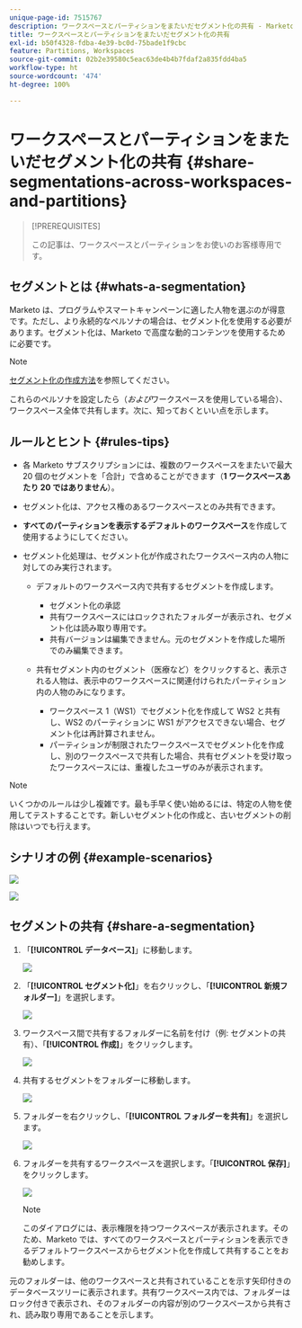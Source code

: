 ```yaml
---
unique-page-id: 7515767
description: ワークスペースとパーティションをまたいだセグメント化の共有 - Marketo ドキュメント - 製品ドキュメント
title: ワークスペースとパーティションをまたいだセグメント化の共有
exl-id: b50f4328-fdba-4e39-bc0d-75bade1f9cbc
feature: Partitions, Workspaces
source-git-commit: 02b2e39580c5eac63de4b4b7fdaf2a835fdd4ba5
workflow-type: ht
source-wordcount: '474'
ht-degree: 100%

---
```


# ワークスペースとパーティションをまたいだセグメント化の共有 {#share-segmentations-across-workspaces-and-partitions}

>[!PREREQUISITES]
>
>この記事は、ワークスペースとパーティションをお使いのお客様専用です。

## セグメントとは {#whats-a-segmentation}

Marketo は、プログラムやスマートキャンペーンに適した人物を選ぶのが得意です。ただし、より永続的なペルソナの場合は、セグメント化を使用する必要があります。セグメント化は、Marketo で高度な動的コンテンツを使用するために必要です。

>[!NOTE]
>
>[セグメント化の作成方法](/help/marketo/product-docs/personalization/segmentation-and-snippets/segmentation/create-a-segmentation.md)を参照してください。

これらのペルソナを設定したら（_および_&#x200B;ワークスペースを使用している場合）、ワークスペース全体で共有します。次に、知っておくといい点を示します。

## ルールとヒント {#rules-tips}

* 各 Marketo サブスクリプションには、複数のワークスペースをまたいで最大 20 個のセグメントを「合計」で含めることができます（**1 ワークスペースあたり 20 ではありません**）。
* セグメント化は、アクセス権のあるワークスペースとのみ共有できます。
* **すべてのパーティションを表示するデフォルトのワークスペース**&#x200B;を作成して使用するようにしてください。

* セグメント化処理は、セグメント化が作成されたワークスペース内の人物に対してのみ実行されます。

   * デフォルトのワークスペース内で共有するセグメントを作成します。
      * セグメント化の承認
      * 共有ワークスペースにはロックされたフォルダーが表示され、セグメント化は読み取り専用です。
      * 共有バージョンは編集できません。元のセグメントを作成した場所でのみ編集できます。

   * 共有セグメント内のセグメント（医療など）をクリックすると、表示される人物は、表示中のワークスペースに関連付けられたパーティション内の人物のみになります。
      * ワークスペース 1（WS1）でセグメント化を作成して WS2 と共有し、WS2 のパーティションに WS1 がアクセスできない場合、セグメント化は再計算されません。
      * パーティションが制限されたワークスペースでセグメント化を作成し、別のワークスペースで共有した場合、共有セグメントを受け取ったワークスペースには、重複したユーザのみが表示されます。

>[!NOTE]
>
>いくつかのルールは少し複雑です。最も手早く使い始めるには、特定の人物を使用してテストすることです。新しいセグメント化の作成と、古いセグメントの削除はいつでも行えます。

## シナリオの例 {#example-scenarios}

![](assets/share-segmentations-across-workspaces-and-partitions-1.png)

![](assets/share-segmentations-across-workspaces-and-partitions-2.png)

## セグメントの共有 {#share-a-segmentation}

1. 「**[!UICONTROL データベース]**」に移動します。

   ![](assets/share-segmentations-across-workspaces-and-partitions-3.png)

1. 「**[!UICONTROL セグメント化]**」を右クリックし、「**[!UICONTROL 新規フォルダー]**」を選択します。

   ![](assets/share-segmentations-across-workspaces-and-partitions-4.png)

1. ワークスペース間で共有するフォルダーに名前を付け（例: セグメントの共有）、「**[!UICONTROL 作成]**」をクリックします。

   ![](assets/share-segmentations-across-workspaces-and-partitions-5.png)

1. 共有するセグメントをフォルダーに移動します。

   ![](assets/share-segmentations-across-workspaces-and-partitions-6.png)

1. フォルダーを右クリックし、「**[!UICONTROL フォルダーを共有]**」を選択します。

   ![](assets/share-segmentations-across-workspaces-and-partitions-7.png)

1. フォルダーを共有するワークスペースを選択します。「**[!UICONTROL 保存]**」をクリックします。

   ![](assets/share-segmentations-across-workspaces-and-partitions-8.png)

   >[!NOTE]
   >
   >このダイアログには、表示権限を持つワークスペースが表示されます。そのため、Marketo では、すべてのワークスペースとパーティションを表示できるデフォルトワークスペースからセグメント化を作成して共有することをお勧めします。

元のフォルダーは、他のワークスペースと共有されていることを示す矢印付きのデータベースツリーに表示されます。共有ワークスペース内では、フォルダーはロック付きで表示され、そのフォルダーの内容が別のワークスペースから共有され、読み取り専用であることを示します。
